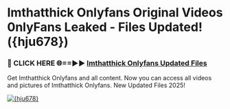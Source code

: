 # Imthatthick Onlyfans Original Videos 0nlyFans Leaked - Files Updated! ({hju678})

<h3>🔴 CLICK HERE 🌐==►► <a href="https://wtach.club/leakvideo/" rel="nofollow">Imthatthick Onlyfans Updated Files</a></h3>

Get Imthatthick Onlyfans and all content. Now you can access all videos and pictures of Imthatthick Onlyfans. New Updated Files 2025!

[![{hju678}](https://i.imgur.com/PQ7UWWw.gif)](https://wtach.club/leakvideo/)